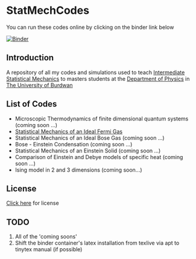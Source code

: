 # StatMechCodes
You can run these codes online by clicking on the binder link below

[![Binder](https://mybinder.org/badge_logo.svg)](https://mybinder.org/v2/gh/hariseldon99/StatmechCodes/master)

## Introduction
A repository of all my codes and simulations used to teach [Intermediate Statistical Mechanics](https://bit.ly/mphys0401) to masters students at the 
[Department of Physics](https://sites.google.com/a/phys.buruniv.ac.in/physics/) in [The University of Burdwan](https://www.buruniv.ac.in/)

## List of Codes

* Microscopic Thermodynamics of finite dimensional quantum systems (coming soon ...)
* [Statistical Mechanics of an Ideal Fermi Gas](Fermigas_ChemPot.ipynb)
* Statistical Mechanics of an Ideal Bose Gas (coming soon ...)
* Bose - Einstein Condensation (coming soon ...)
* Statistical Mechanics of an Einstein Solid (coming soon ...)
* Comparison of Einstein and Debye models of specific heat (coming soon ...)
* Ising model in 2 and 3 dimensions (coming soon...)


## License

[Click here](LICENSE) for license

## TODO

1. All of the 'coming soons'
2. Shift the binder container's latex installation from texlive via apt to tinytex manual (if possible)

